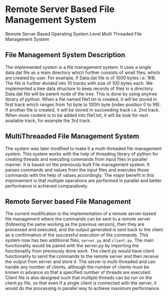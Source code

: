 # Remote Server Based File Management System
Remote Server Based Operating System Level Multi Threaded File Management System

## File Management System Description
The implemented system is a file management system. It uses a single data.dat file as a main directory which further consists of small files, which are created by user. For example, if Data.dat file is of 1000 bytes i.e. 1KB. The file is further divided into 10 tracks with size of 100 bytes each.
We implemented a tree data structure to keep records of files in a directory. Data.dat file will be parent node of the tree. This is done by using anytree library of python. When a file named file1.txt is created, it will be stored in first track which ranges from 1st byte to 100th byte (index position 0 to 99). If another file is created, it will be stored in succeeding track i.e. 2nd track. When more content is to be added into file1.txt, it will be look for next available track, for example the 3rd track.

## MultiThreaaded File Management System
The system was later modified to make it a multi-threaded file management system. This system works with the help of threading library of python for creating threads and executing commands from input files in parallel manner. It is based on the previously built File management system. It parses commands and values from the input files and executes those commands with the help of values accordingly. The major benefit in this improvement is that multiple operations are performed in parallel and better performance is achieved comparatively.

## Remote Server based File Management
The current modification is the implementation of a remote server-based file management where the commands can be sent to a remote server (following the same working as the previous version), then they are processed and executed, and the output generated is sent back to the client as a confirmation of the successful execution of the commands. This system now has two additional files, `server.py` and `client.py`. The main functionality would be paired with the server.py by importing the functionality from previously done work. The client.py would have client functionality to send the commands to the remote server and then receive the output from server and store it.
The server is multi-threaded and can handle any number of clients, although the number of clients must be known in advance so that a specified number of threads are executed. Client file is also designed such that multiple threads can be run on the client.py file, so that even if a single client is connected with the server, it would do the processing in parallel way to achieve maximum performance.
